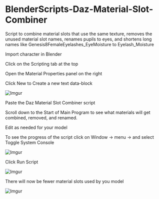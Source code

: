 # BlenderScripts-Daz-Material-Slot-Combiner
Script to combine material slots that use the same texture, removes the unused material slot names, renames pupils to eyes, and shortens long names like Genesis8FemaleEyelashes_EyeMoisture to Eyelash_Moisture

Import character in Blender

Click on the Scripting tab at the top

Open the Material Properties panel on the right

Click New to Create a new text data-block

![Imgur](https://i.imgur.com/HgaX78a.png)

Paste the Daz Material Slot Combiner script

Scroll down to the Start of Main Program to see what materials will get combined, removed, and renamed.

Edit as needed for your model

To see the progress of the script click on Window -> menu -> and select Toggle System Console

![Imgur](https://i.imgur.com/Nhj7XFn.png)

Click Run Script

![Imgur](https://i.imgur.com/LKJI9fz.png)

There will now be fewer material slots used by you model

![Imgur](https://i.imgur.com/lb0fkGc.png)
